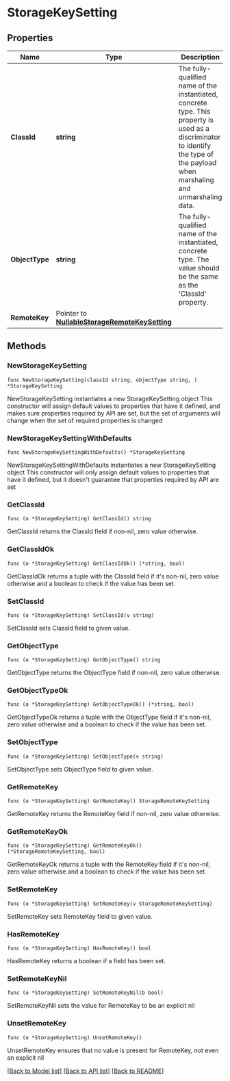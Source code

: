 # StorageKeySetting

## Properties

Name | Type | Description | Notes
------------ | ------------- | ------------- | -------------
**ClassId** | **string** | The fully-qualified name of the instantiated, concrete type. This property is used as a discriminator to identify the type of the payload when marshaling and unmarshaling data. | [default to "storage.KeySetting"]
**ObjectType** | **string** | The fully-qualified name of the instantiated, concrete type. The value should be the same as the &#39;ClassId&#39; property. | [default to "storage.KeySetting"]
**RemoteKey** | Pointer to [**NullableStorageRemoteKeySetting**](StorageRemoteKeySetting.md) |  | [optional] 

## Methods

### NewStorageKeySetting

`func NewStorageKeySetting(classId string, objectType string, ) *StorageKeySetting`

NewStorageKeySetting instantiates a new StorageKeySetting object
This constructor will assign default values to properties that have it defined,
and makes sure properties required by API are set, but the set of arguments
will change when the set of required properties is changed

### NewStorageKeySettingWithDefaults

`func NewStorageKeySettingWithDefaults() *StorageKeySetting`

NewStorageKeySettingWithDefaults instantiates a new StorageKeySetting object
This constructor will only assign default values to properties that have it defined,
but it doesn't guarantee that properties required by API are set

### GetClassId

`func (o *StorageKeySetting) GetClassId() string`

GetClassId returns the ClassId field if non-nil, zero value otherwise.

### GetClassIdOk

`func (o *StorageKeySetting) GetClassIdOk() (*string, bool)`

GetClassIdOk returns a tuple with the ClassId field if it's non-nil, zero value otherwise
and a boolean to check if the value has been set.

### SetClassId

`func (o *StorageKeySetting) SetClassId(v string)`

SetClassId sets ClassId field to given value.


### GetObjectType

`func (o *StorageKeySetting) GetObjectType() string`

GetObjectType returns the ObjectType field if non-nil, zero value otherwise.

### GetObjectTypeOk

`func (o *StorageKeySetting) GetObjectTypeOk() (*string, bool)`

GetObjectTypeOk returns a tuple with the ObjectType field if it's non-nil, zero value otherwise
and a boolean to check if the value has been set.

### SetObjectType

`func (o *StorageKeySetting) SetObjectType(v string)`

SetObjectType sets ObjectType field to given value.


### GetRemoteKey

`func (o *StorageKeySetting) GetRemoteKey() StorageRemoteKeySetting`

GetRemoteKey returns the RemoteKey field if non-nil, zero value otherwise.

### GetRemoteKeyOk

`func (o *StorageKeySetting) GetRemoteKeyOk() (*StorageRemoteKeySetting, bool)`

GetRemoteKeyOk returns a tuple with the RemoteKey field if it's non-nil, zero value otherwise
and a boolean to check if the value has been set.

### SetRemoteKey

`func (o *StorageKeySetting) SetRemoteKey(v StorageRemoteKeySetting)`

SetRemoteKey sets RemoteKey field to given value.

### HasRemoteKey

`func (o *StorageKeySetting) HasRemoteKey() bool`

HasRemoteKey returns a boolean if a field has been set.

### SetRemoteKeyNil

`func (o *StorageKeySetting) SetRemoteKeyNil(b bool)`

 SetRemoteKeyNil sets the value for RemoteKey to be an explicit nil

### UnsetRemoteKey
`func (o *StorageKeySetting) UnsetRemoteKey()`

UnsetRemoteKey ensures that no value is present for RemoteKey, not even an explicit nil

[[Back to Model list]](../README.md#documentation-for-models) [[Back to API list]](../README.md#documentation-for-api-endpoints) [[Back to README]](../README.md)


